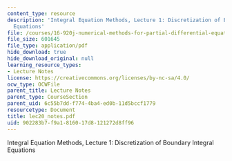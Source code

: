 ```yaml
---
content_type: resource
description: 'Integral Equation Methods, Lecture 1: Discretization of Boundary Integral
  Equations'
file: /courses/16-920j-numerical-methods-for-partial-differential-equations-sma-5212-spring-2003/902283b7f9a1816017d8121272d8ff96_lec20_notes.pdf
file_size: 601645
file_type: application/pdf
hide_download: true
hide_download_original: null
learning_resource_types:
- Lecture Notes
license: https://creativecommons.org/licenses/by-nc-sa/4.0/
ocw_type: OCWFile
parent_title: Lecture Notes
parent_type: CourseSection
parent_uid: 6c55b7dd-f774-4ba4-ed0b-11d5bccf1779
resourcetype: Document
title: lec20_notes.pdf
uid: 902283b7-f9a1-8160-17d8-121272d8ff96
---
```

Integral Equation Methods, Lecture 1: Discretization of Boundary Integral Equations